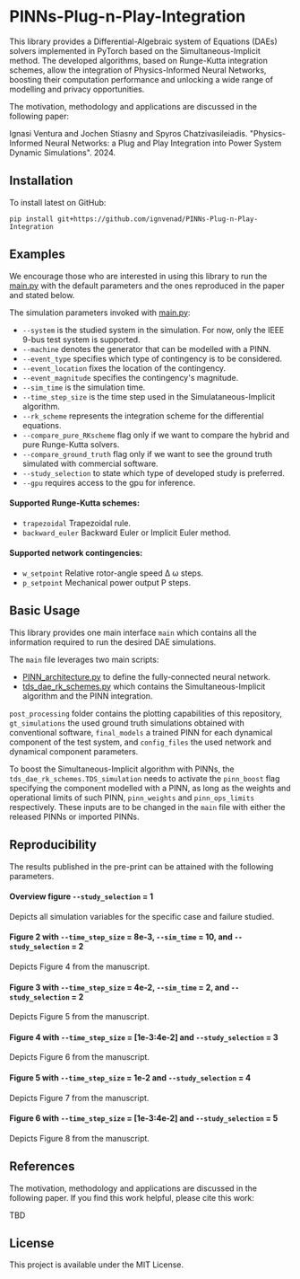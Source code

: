 # PINNs-Plug-n-Play-Integration

This library provides a Differential-Algebraic system of Equations (DAEs) solvers implemented in PyTorch based on the Simultaneous-Implicit method. The developed algorithms, based on Runge-Kutta integration schemes, allow the integration of Physics-Informed Neural Networks, boosting their computation performance and unlocking a wide range of modelling and privacy opportunities.

The motivation, methodology and applications are discussed in the following paper:

Ignasi Ventura and Jochen Stiasny and Spyros Chatzivasileiadis. "Physics-Informed Neural Networks: a Plug and Play Integration into Power System Dynamic Simulations". 2024.

## Installation

To install latest on GitHub:

```
pip install git+https://github.com/ignvenad/PINNs-Plug-n-Play-Integration
```

## Examples
We encourage those who are interested in using this library to run the [main.py](https://github.com/ignvenad/PINNs-Plug-n-Play-Integration/blob/main/main.py) with the default parameters and the ones reproduced in the paper and stated below.

The simulation parameters invoked with [main.py](https://github.com/ignvenad/PINNs-Plug-n-Play-Integration/blob/main/main.py):

- `--system` is the studied system in the simulation. For now, only the IEEE 9-bus test system is supported.
- `--machine` denotes the generator that can be modelled with a PINN.
- `--event_type` specifies which type of contingency is to be considered.
- `--event_location` fixes the location of the contingency.
- `--event_magnitude` specifies the contingency's magnitude.
- `--sim_time` is the simulation time.
- `--time_step_size` is the time step used in the Simulataneous-Implicit algorithm.
- `--rk_scheme` represents the integration scheme for the differential equations.
- `--compare_pure_RKscheme` flag only if we want to compare the hybrid and pure Runge-Kutta solvers.
- `--compare_ground_truth` flag only if we want to see the ground truth simulated with commercial software. 
- `--study_selection` to state which type of developed study is preferred.
- `--gpu` requires access to the gpu for inference.

#### Supported Runge-Kutta schemes:
- `trapezoidal` Trapezoidal rule.
- `backward_euler` Backward Euler or Implicit Euler method.

#### Supported network contingencies:
- `w_setpoint` Relative rotor-angle speed &Delta; &omega; steps.
- `p_setpoint` Mechanical power output &#80; steps.

## Basic Usage
This library provides one main interface `main` which contains all the information required to run the desired DAE simulations.

The `main` file leverages two main scripts:
- [PINN_architecture.py](https://github.com/ignvenad/PINNs-Plug-n-Play-Integration/blob/main/src/pinn_architecture.py) to define the fully-connected neural network.
- [tds_dae_rk_schemes.py](https://github.com/ignvenad/PINNs-Plug-n-Play-Integration/blob/main/src/tds_dae_rk_schemes.py) which contains the Simultaneous-Implicit algorithm and the PINN integration.

`post_processing` folder contains the plotting capabilities of this repository, `gt_simulations` the used ground truth simulations obtained with conventional software, `final_models` a trained PINN for each dynamical component of the test system, and `config_files` the used network and dynamical component parameters.

To boost the Simultaneous-Implicit algorithm with PINNs, the `tds_dae_rk_schemes.TDS_simulation` needs to activate the `pinn_boost` flag specifying the component modelled with a PINN, as long as the weights and operational limits of such PINN, `pinn_weights` and `pinn_ops_limits` respectively. These inputs are to be changed in the `main` file with either the released PINNs or imported PINNs.

## Reproducibility

The results published in the pre-print can be attained with the following parameters.

#### Overview figure `--study_selection` = 1
Depicts all simulation variables for the specific case and failure studied.

#### Figure 2 with `--time_step_size` = 8e-3, `--sim_time` = 10, and `--study_selection` = 2
Depicts Figure 4 from the manuscript.

#### Figure 3 with `--time_step_size` = 4e-2, `--sim_time` = 2, and `--study_selection` = 2
Depicts Figure 5 from the manuscript.

#### Figure 4 with `--time_step_size` = [1e-3:4e-2] and `--study_selection` = 3
Depicts Figure 6 from the manuscript.

#### Figure 5 with `--time_step_size` = 1e-2 and `--study_selection` = 4
Depicts Figure 7 from the manuscript.

#### Figure 6 with `--time_step_size` = [1e-3:4e-2] and `--study_selection` = 5
Depicts Figure 8 from the manuscript.


## References

The motivation, methodology and applications are discussed in the following paper. If you find this work helpful, please cite this work:

TBD

## License

This project is available under the MIT License.
